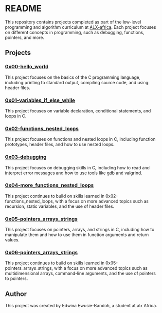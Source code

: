 # README

This repository contains projects completed as part of the low-level programming and algorithm curriculum at [ALX-africa](https://www.alxafrica.com/). Each project focuses on different concepts in programming, such as debugging, functions, pointers, and more.

## Projects

### [0x00-hello_world](https://github.com/mediba123/alx-low_level_programming/tree/master/0x00-hello_world)

This project focuses on the basics of the C programming language, including printing to standard output, compiling source code, and using header files.

### [0x01-variables_if_else_while](https://github.com/mediba123/alx-low_level_programming/tree/master/0x01-variables_if_else_while)

This project focuses on variable declaration, conditional statements, and loops in C.

### [0x02-functions_nested_loops](https://github.com/mediba123/alx-low_level_programming/tree/master/0x02-functions_nested_loops)

This project focuses on functions and nested loops in C, including function prototypes, header files, and how to use nested loops.

### [0x03-debugging](https://github.com/mediba123/alx-low_level_programming/tree/master/0x03-debugging)

This project focuses on debugging skills in C, including how to read and interpret error messages and how to use tools like gdb and valgrind.

### [0x04-more_functions_nested_loops](https://github.com/mediba123/alx-low_level_programming/tree/master/0x04-more_functions_nested_loops)

This project continues to build on skills learned in 0x02-functions_nested_loops, with a focus on more advanced topics such as recursion, static variables, and the use of header files.

### [0x05-pointers_arrays_strings](https://github.com/mediba123/alx-low_level_programming/tree/master/0x05-pointers_arrays_strings)

This project focuses on pointers, arrays, and strings in C, including how to manipulate them and how to use them in function arguments and return values.

### [0x06-pointers_arrays_strings](https://github.com/mediba123/alx-low_level_programming/tree/master/0x06-pointers_arrays_strings)

This project continues to build on skills learned in 0x05-pointers_arrays_strings, with a focus on more advanced topics such as multidimensional arrays, command-line arguments, and the use of pointers to pointers.

## Author

This project was created by Edwina Ewusie-Bandoh, a student at alx Africa.
